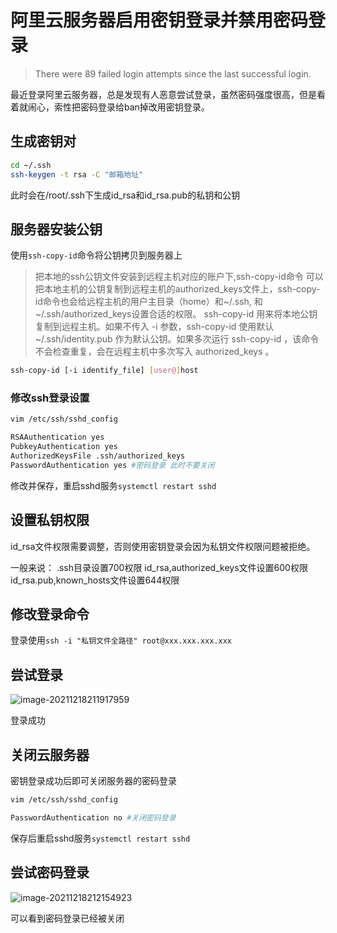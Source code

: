 # 阿里云服务器启用密钥登录并禁用密码登录



> There were 89 failed login attempts since the last successful login.

最近登录阿里云服务器，总是发现有人恶意尝试登录，虽然密码强度很高，但是看着就闹心，索性把密码登录给ban掉改用密钥登录。



## 生成密钥对

```bash
cd ~/.ssh
ssh-keygen -t rsa -C "邮箱地址"
```

此时会在/root/.ssh下生成id_rsa和id_rsa.pub的私钥和公钥

## 服务器安装公钥
使用`ssh-copy-id`命令将公钥拷贝到服务器上
> 把本地的ssh公钥文件安装到远程主机对应的账户下,ssh-copy-id命令 可以把本地主机的公钥复制到远程主机的authorized_keys文件上，ssh-copy-id命令也会给远程主机的用户主目录（home）和~/.ssh, 和~/.ssh/authorized_keys设置合适的权限。
> ssh-copy-id 用来将本地公钥复制到远程主机。如果不传入 -i 参数，ssh-copy-id 使用默认 ~/.ssh/identity.pub 作为默认公钥。如果多次运行 ssh-copy-id ，该命令不会检查重复，会在远程主机中多次写入 authorized_keys 。

```bash
ssh-copy-id [-i identify_file] [user@]host
```

### 修改ssh登录设置

```bash
vim /etc/ssh/sshd_config

RSAAuthentication yes
PubkeyAuthentication yes
AuthorizedKeysFile .ssh/authorized_keys
PasswordAuthentication yes #密码登录 此时不要关闭
```

修改并保存，重启sshd服务`systemctl restart sshd`

## 设置私钥权限
id_rsa文件权限需要调整，否则使用密钥登录会因为私钥文件权限问题被拒绝。

一般来说：
.ssh目录设置700权限
id_rsa,authorized_keys文件设置600权限
id_rsa.pub,known_hosts文件设置644权限

## 修改登录命令

登录使用`ssh -i "私钥文件全路径" root@xxx.xxx.xxx.xxx`

## 尝试登录

![image-20211218211917959](https://storyxc.com/images/blog//image-20211218211917959.png)



登录成功

## 关闭云服务器

密钥登录成功后即可关闭服务器的密码登录

```bash
vim /etc/ssh/sshd_config

PasswordAuthentication no #关闭密码登录
```

保存后重启sshd服务`systemctl restart sshd`



## 尝试密码登录

![image-20211218212154923](https://storyxc.com/images/blog//image-20211218212154923.png)

可以看到密码登录已经被关闭
